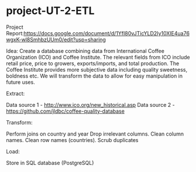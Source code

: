 # project-UT-2-ETL

Project Report:https://docs.google.com/document/d/1YfI80vJTicYLD2Iy10XIE4ua76wgxK-wl8SmhbzUUm0/edit?usp=sharing

Idea: Create a database combining data from International Coffee Organization (ICO) and Coffee Institute. The relevant fields from ICO include retail price, price to growers, exports/imports, and total production. The Coffee Institute provides more subjective data including  quality sweetness, boldness etc. We will transform the data to allow for easy manipulation in future uses. 

Extract:

Data source 1 - http://www.ico.org/new_historical.asp
Data source 2 - https://github.com/jldbc/coffee-quality-database 

Transform:

Perform joins on country and year
Drop irrelevant columns.
Clean column names.
Clean row names (countries).
Scrub duplicates

Load:

Store in SQL database (PostgreSQL)
